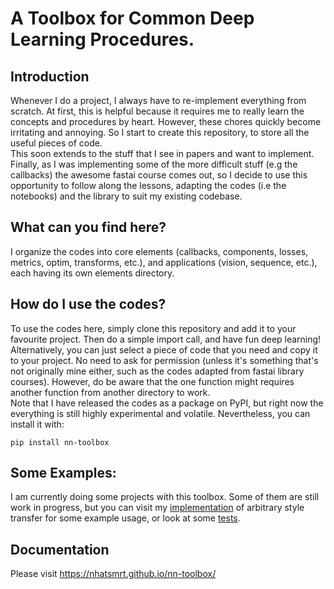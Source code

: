 # A Toolbox for Common Deep Learning Procedures.
## Introduction
Whenever I do a project, I always have to re-implement everything from scratch. At first, this is helpful because it requires me to really learn the concepts and procedures by heart. However, these chores quickly become irritating and annoying. So I start to create this repository, to store all the useful pieces of code.
<br />
This soon extends to the stuff that I see in papers and want to implement. Finally, as I was implementing some of the more difficult stuff (e.g the callbacks) the awesome fastai course comes out, so I decide to use this opportunity to follow along the lessons, adapting the codes (i.e the notebooks) and the library to suit my existing codebase.
## What can you find here?
I organize the codes into core elements (callbacks, components, losses, metrics, optim, transforms, etc.), and applications (vision, sequence, etc.), each having its own elements directory.
## How do I use the codes?
To use the codes here, simply clone this repository and add it to your favourite project. Then do a simple import call, and have fun deep learning!
<br />
Alternatively, you can just select a piece of code that you need and copy it to your project. No need to ask for permission (unless it's something that's not originally mine either, such as the codes adapted from fastai library courses). However, do be aware that the one function might requires another function from another directory to work.
<br />
Note that I have released the codes as a package on PyPI, but right now the everything is still highly experimental and volatile. Nevertheless, you can install it with:
```
pip install nn-toolbox
```
## Some Examples:
I am currently doing some projects with this toolbox. Some of them are still work in progress, but you can visit my [implementation](https://github.com/nhatsmrt/torch-styletransfer) of arbitrary style transfer for some example usage, or look at some [tests](https://github.com/nhatsmrt/nn-toolbox/tree/experimental/nntoolbox/test).
## Documentation
Please visit https://nhatsmrt.github.io/nn-toolbox/
